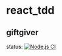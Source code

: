 # react_tdd
## giftgiver

status: [![Node.js CI](https://github.com/GoupilJeremy/react_tdd/actions/workflows/node.js.yml/badge.svg)](https://github.com/GoupilJeremy/react_tdd/actions/workflows/node.js.yml)
